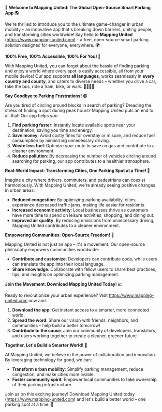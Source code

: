 **🚀 Welcome to Mapping United: The Global Open-Source Smart Parking App 🌎**

We're thrilled to introduce you to the ultimate game-changer in urban mobility – an innovative app that's breaking down barriers, uniting people, and transforming cities worldwide! Say hello to **Mapping United** (https://www.mapping-united.com) – a free, open-source smart parking solution designed for everyone, everywhere. 🌍

**100% Free, 100% Accessible, 100% For You! 💖**

With Mapping United, you can forget about the hassle of finding parking and enjoy a world where every spot is easily accessible, all from your mobile device! Our app supports **all languages**, works seamlessly in **every country and county**, and caters to diverse needs – whether you drive a car, take the bus, ride a train, bike, or walk. 🚴‍♀️🚌🚂

**Say Goodbye to Parking Frustrations! 😩**

Are you tired of circling around blocks in search of parking? Dreading the stress of finding a spot during peak hours? Mapping United puts an end to all that! Our app helps you:

1. **Find parking faster**: Instantly locate available spots near your destination, saving you time and energy.
2. **Save money**: Avoid costly fines for overstay or misuse, and reduce fuel consumption by minimizing unnecessary driving.
3. **Waste less fuel**: Optimize your route to save on gas and contribute to a cleaner environment.
4. **Reduce pollution**: By decreasing the number of vehicles circling around searching for parking, our app contributes to a healthier atmosphere.

**Real-World Impact: Transforming Cities, One Parking Spot at a Time! 🌆**

Imagine a city where drivers, commuters, and pedestrians can coexist harmoniously. With Mapping United, we're already seeing positive changes in urban areas:

* **Reduced congestion**: By optimizing parking availability, cities experience decreased traffic jams, making life easier for residents.
* **Increased economic activity**: Local businesses thrive as customers have more time to spend on leisure activities, shopping, and dining out.
* **Improved air quality**: By reducing emissions from unnecessary driving, Mapping United contributes to a cleaner environment.

**Empowering Communities: Open-Source Freedom! 🌟**

Mapping United is not just an app – it's a movement. Our open-source philosophy empowers communities worldwide:

* **Contribute and customize**: Developers can contribute code, while users can translate the app into their local language.
* **Share knowledge**: Collaborate with fellow users to share best practices, tips, and insights on optimizing parking management.

**Join the Movement: Download Mapping United Today! 📈**

Ready to revolutionize your urban experience? Visit https://www.mapping-united.com now and:

1. **Download the app**: Get instant access to a smarter, more connected world.
2. **Spread the word**: Share our vision with friends, neighbors, and communities – help build a better tomorrow!
3. **Contribute to the cause**: Join our community of developers, translators, and users working together to create a cleaner, greener future.

**Together, Let's Build a Smarter World! 🌟**

At Mapping United, we believe in the power of collaboration and innovation. By leveraging technology for good, we can:

* **Transform urban mobility**: Simplify parking management, reduce congestion, and make cities more livable.
* **Foster community spirit**: Empower local communities to take ownership of their parking infrastructure.

Join us on this exciting journey! Download Mapping United today (https://www.mapping-united.com) and let's build a better world – one parking spot at a time. 💪